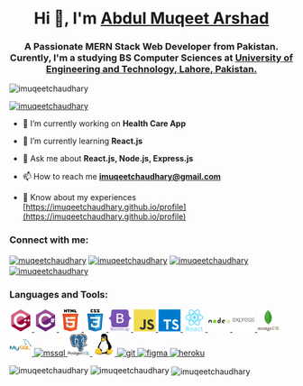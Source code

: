 <h1 align="center">Hi 👋, I'm <a href="https://imuqeetchaudhary.github.io/profile">Abdul Muqeet Arshad</a></h1>
<h3 align="center">A Passionate MERN Stack Web Developer from Pakistan. Curently, I'm a studying BS Computer Sciences at <a href="https://www.uet.edu.pk/">University of Engineering and Technology, Lahore, Pakistan.</a></h3>

<p align="left"> <img src="https://komarev.com/ghpvc/?username=imuqeetchaudhary&label=Profile%20views&color=0e75b6&style=flat" alt="imuqeetchaudhary" /> </p>

<p align="left"> <a href="https://github.com/ryo-ma/github-profile-trophy"><img src="https://github-profile-trophy.vercel.app/?username=imuqeetchaudhary&theme=darkhub" alt="imuqeetchaudhary" /></a> </p>

- 🔭 I’m currently working on **Health Care App**

- 🌱 I’m currently learning **React.js**

- 💬 Ask me about **React.js, Node.js, Express.js**

- 📫 How to reach me **imuqeetchaudhary@gmail.com**

- 📄 Know about my experiences [https://imuqeetchaudhary.github.io/profile](https://imuqeetchaudhary.github.io/profile)

<h3 align="left">Connect with me:</h3>
<p align="left">
<a href="https://twitter.com/muqeetchaudhary" target="blank"><img align="center" src="https://raw.githubusercontent.com/rahuldkjain/github-profile-readme-generator/master/src/images/icons/Social/twitter.svg" alt="muqeetchaudhary" height="30" width="40" /></a>
<a href="https://linkedin.com/in/imuqeetchaudhary" target="blank"><img align="center" src="https://raw.githubusercontent.com/rahuldkjain/github-profile-readme-generator/master/src/images/icons/Social/linked-in-alt.svg" alt="imuqeetchaudhary" height="30" width="40" /></a>
<a href="https://fb.com/imuqeetchaudhary" target="blank"><img align="center" src="https://raw.githubusercontent.com/rahuldkjain/github-profile-readme-generator/master/src/images/icons/Social/facebook.svg" alt="imuqeetchaudhary" height="30" width="40" /></a>
<a href="https://instagram.com/imuqeetchaudhary" target="blank"><img align="center" src="https://raw.githubusercontent.com/rahuldkjain/github-profile-readme-generator/master/src/images/icons/Social/instagram.svg" alt="imuqeetchaudhary" height="30" width="40" /></a>
</p>

<h3 align="left">Languages and Tools:</h3>
<p align="left"> 
  <a href="https://www.w3schools.com/cpp/" target="_blank"> <img src="https://raw.githubusercontent.com/devicons/devicon/master/icons/cplusplus/cplusplus-original.svg" alt="cplusplus" width="40" height="40"/> </a> 
  <a href="https://www.w3schools.com/cs/" target="_blank"> <img src="https://raw.githubusercontent.com/devicons/devicon/master/icons/csharp/csharp-original.svg" alt="csharp" width="40" height="40"/> </a>
  <a href="https://www.w3.org/html/" target="_blank"> <img src="https://raw.githubusercontent.com/devicons/devicon/master/icons/html5/html5-original-wordmark.svg" alt="html5" width="40" height="40"/> </a>
  <a href="https://www.w3schools.com/css/" target="_blank"> <img src="https://raw.githubusercontent.com/devicons/devicon/master/icons/css3/css3-original-wordmark.svg" alt="css3" width="40" height="40" color="white"/> </a> 
  <a href="https://getbootstrap.com" target="_blank"> <img src="https://raw.githubusercontent.com/devicons/devicon/master/icons/bootstrap/bootstrap-plain-wordmark.svg" alt="bootstrap" width="40" height="40"/> </a> 
  <a href="https://developer.mozilla.org/en-US/docs/Web/JavaScript" target="_blank"> <img src="https://raw.githubusercontent.com/devicons/devicon/master/icons/javascript/javascript-original.svg" alt="javascript" width="40" height="40"/> </a>
  <a href="https://www.typescriptlang.org/" target="_blank"> <img src="https://raw.githubusercontent.com/devicons/devicon/master/icons/typescript/typescript-original.svg" alt="typescript" width="40" height="40"/> </a> 
  <a href="https://reactjs.org/" target="_blank"> <img src="https://raw.githubusercontent.com/devicons/devicon/master/icons/react/react-original-wordmark.svg" alt="react" width="40" height="40"/> </a> 
  <a href="https://nodejs.org" target="_blank"> <img src="https://raw.githubusercontent.com/devicons/devicon/master/icons/nodejs/nodejs-original-wordmark.svg" alt="nodejs" width="40" height="40"/> </a> 
  <a href="https://expressjs.com" target="_blank"> <img src="https://raw.githubusercontent.com/devicons/devicon/master/icons/express/express-original-wordmark.svg" alt="express" width="40" height="40"/> </a> 
  <a href="https://www.mongodb.com/" target="_blank"> <img src="https://raw.githubusercontent.com/devicons/devicon/master/icons/mongodb/mongodb-original-wordmark.svg" alt="mongodb" width="40" height="40"/> </a> 
  <a href="https://www.mysql.com/" target="_blank"> <img src="https://raw.githubusercontent.com/devicons/devicon/master/icons/mysql/mysql-original-wordmark.svg" alt="mysql" width="40" height="40"/> </a> 
  <a href="https://www.microsoft.com/en-us/sql-server" target="_blank"> <img src="https://www.svgrepo.com/show/303229/microsoft-sql-server-logo.svg" alt="mssql" width="40" height="40"/> </a> 
  <a href="https://www.postgresql.org" target="_blank"> <img src="https://raw.githubusercontent.com/devicons/devicon/master/icons/postgresql/postgresql-original-wordmark.svg" alt="postgresql" width="40" height="40"/> </a> 
  <a href="https://www.linux.org/" target="_blank"> <img src="https://raw.githubusercontent.com/devicons/devicon/master/icons/linux/linux-original.svg" alt="linux" width="40" height="40"/> </a> 
  <a href="https://git-scm.com/" target="_blank"> <img src="https://www.vectorlogo.zone/logos/git-scm/git-scm-icon.svg" alt="git" width="40" height="40"/> </a>
  <a href="https://www.figma.com/" target="_blank"> <img src="https://www.vectorlogo.zone/logos/figma/figma-icon.svg" alt="figma" width="40" height="40"/> </a>
  <a href="https://heroku.com" target="_blank"> <img src="https://www.vectorlogo.zone/logos/heroku/heroku-icon.svg" alt="heroku" width="40" height="40"/> </a>
</p>

<p>
<img src="https://github-readme-stats.vercel.app/api?username=imuqeetchaudhary&show_icons=true&locale=en&theme=vision-friendly-dark" alt="imuqeetchaudhary" />
<img src="https://github-readme-streak-stats.herokuapp.com/?user=imuqeetchaudhary&" alt="imuqeetchaudhary" />
<img align="center" src="https://github-readme-stats.vercel.app/api/top-langs?username=imuqeetchaudhary&show_icons=true&locale=en&langs_count=15" alt="imuqeetchaudhary" />
</p>
